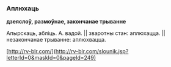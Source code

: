 ### Аплюхаць
**дзеяслоў, размоўнае, закончанае трыванне**

Апырскаць, абліць. А. вадой. || зваротны стан: аплюхацца. || незакончанае трыванне: аплюхвацца.

<a rel="author">[http://rv-blr.com/](http://rv-blr.com/slounik.jsp?letterId=0&maskId=0&pageId=249)</a>

